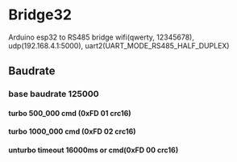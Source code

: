 # Bridge32
Arduino esp32 to RS485 bridge 
    wifi(qwerty, 12345678), 
    udp(192.168.4.1:5000), 
    uart2(UART_MODE_RS485_HALF_DUPLEX) 
## Baudrate
### base baudrate 125000
#### turbo 500_000 cmd (0xFD 01 crc16)
#### turbo 1000_000 cmd (0xFD 02 crc16)
#### unturbo timeout 16000ms or cmd(0xFD 00 crc16)
